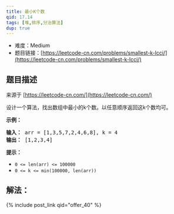 ```yaml
---
title: 最小K个数
qid: 17.14
tags: [堆,排序,分治算法]
dup: true
---
```



- 难度：Medium
- 题目链接：[https://leetcode-cn.com/problems/smallest-k-lcci/](https://leetcode-cn.com/problems/smallest-k-lcci/)


## 题目描述

来源于 [https://leetcode-cn.com/](https://leetcode-cn.com/)

<p>设计一个算法，找出数组中最小的k个数。以任意顺序返回这k个数均可。</p>

<p><strong>示例：</strong></p>

<pre><strong>输入：</strong> arr = [1,3,5,7,2,4,6,8], k = 4
<strong>输出：</strong> [1,2,3,4]
</pre>

<p><strong>提示：</strong></p>

<ul>
	<li><code>0 &lt;= len(arr) &lt;= 100000</code></li>
	<li><code>0 &lt;= k &lt;= min(100000, len(arr))</code></li>
</ul>


## 解法：

{% include post_link qid="offer_40" %}